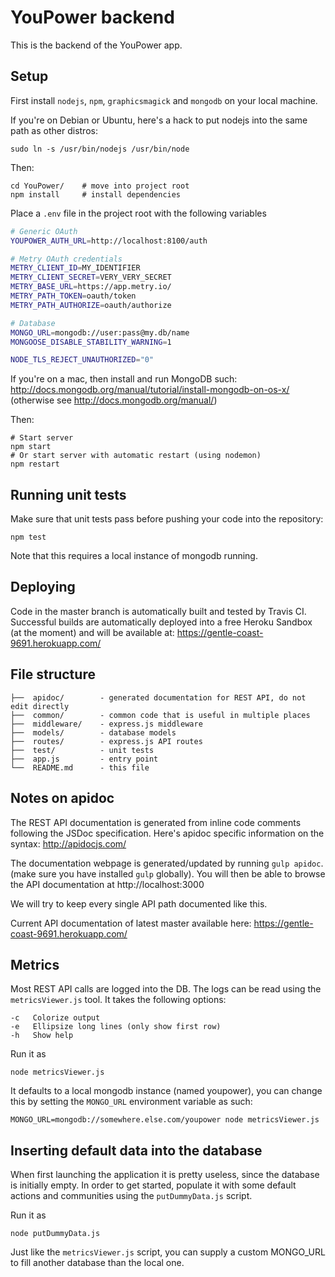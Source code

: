 # YouPower backend

This is the backend of the YouPower app.

## Setup

First install `nodejs`, `npm`, `graphicsmagick` and `mongodb` on your local
machine.

If you're on Debian or Ubuntu, here's a hack to put nodejs into the same
path as other distros:
```
sudo ln -s /usr/bin/nodejs /usr/bin/node
```

Then:
```
cd YouPower/    # move into project root
npm install     # install dependencies
```

Place a `.env` file in the project root with the following variables
```bash
# Generic OAuth
YOUPOWER_AUTH_URL=http://localhost:8100/auth

# Metry OAuth credentials
METRY_CLIENT_ID=MY_IDENTIFIER
METRY_CLIENT_SECRET=VERY_VERY_SECRET
METRY_BASE_URL=https://app.metry.io/
METRY_PATH_TOKEN=oauth/token
METRY_PATH_AUTHORIZE=oauth/authorize

# Database
MONGO_URL=mongodb://user:pass@my.db/name
MONGOOSE_DISABLE_STABILITY_WARNING=1

NODE_TLS_REJECT_UNAUTHORIZED="0"
```

If you're on a mac, then install and run MongoDB such: http://docs.mongodb.org/manual/tutorial/install-mongodb-on-os-x/ (otherwise see http://docs.mongodb.org/manual/)

Then:
```
# Start server
npm start
# Or start server with automatic restart (using nodemon)
npm restart
```

## Running unit tests

Make sure that unit tests pass before pushing your code into the repository:
```
npm test
```
Note that this requires a local instance of mongodb running.

## Deploying

Code in the master branch is automatically built and tested by Travis CI.
Successful builds are automatically deployed into a free Heroku Sandbox (at
the moment) and will be available at: https://gentle-coast-9691.herokuapp.com/

## File structure
```
├──  apidoc/        - generated documentation for REST API, do not edit directly
├──  common/        - common code that is useful in multiple places
├──  middleware/    - express.js middleware
├──  models/        - database models
├──  routes/        - express.js API routes
├──  test/          - unit tests
├──  app.js         - entry point
└──  README.md      - this file
```

## Notes on apidoc
The REST API documentation is generated from inline code comments following
the JSDoc specification. Here's apidoc specific information on the syntax:
http://apidocjs.com/

The documentation webpage is generated/updated by running `gulp apidoc`. (make
sure you have installed `gulp` globally). You will then be able to browse the
API documentation at http://localhost:3000

We will try to keep every single API path documented like this.

Current API documentation of latest master available here:
https://gentle-coast-9691.herokuapp.com/

## Metrics
Most REST API calls are logged into the DB. The logs can be read using the
`metricsViewer.js` tool. It takes the following options:

    -c   Colorize output
    -e   Ellipsize long lines (only show first row)
    -h   Show help

Run it as

    node metricsViewer.js

It defaults to a local mongodb instance (named youpower), you can change this
by setting the `MONGO_URL` environment variable as such:

    MONGO_URL=mongodb://somewhere.else.com/youpower node metricsViewer.js

## Inserting default data into the database
When first launching the application it is pretty useless, since the database
is initially empty. In order to get started, populate it with some default
actions and communities using the `putDummyData.js` script.

Run it as

    node putDummyData.js

Just like the `metricsViewer.js` script, you can supply a custom MONGO_URL to
fill another database than the local one.
